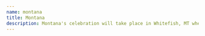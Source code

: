 ```yaml
---
name: montana
title: Montana
description: Montana's celebration will take place in Whitefish, MT where we will get the chance to co-celebrate alongside Dan's father's and sister's birthdays (Roy's 70th and Sarah's 35th)!!! Additional details to follow...
---
```

